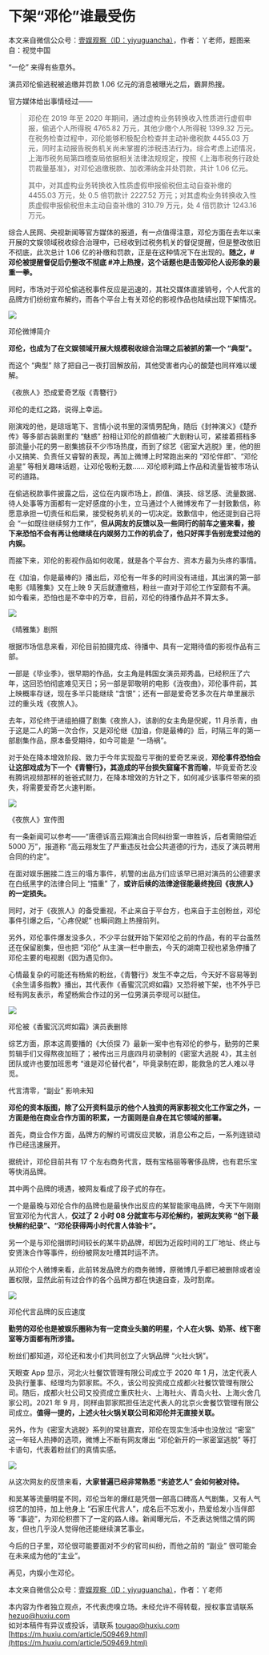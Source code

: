 # 下架“邓伦”谁最受伤
本文来自微信公众号：[壹娱观察（ID：yiyuguancha）](https://mp.weixin.qq.com/s/tQr7ma5mpjCpZJwmyeTWYw)，作者：丫老师，题图来自：视觉中国

“一伦” 来得有些意外。

演员邓伦偷逃税被追缴并罚款 1.06 亿元的消息被曝光之后，霸屏热搜。

官方媒体给出事情经过——

> 邓伦在 2019 年至 2020 年期间，通过虚构业务转换收入性质进行虚假申报，偷逃个人所得税 4765.82 万元，其他少缴个人所得税 1399.32 万元。在税务检查过程中，邓伦能够积极配合检查并主动补缴税款 4455.03 万元，同时主动报告税务机关尚未掌握的涉税违法行为。综合考虑上述情况，上海市税务局第四稽查局依据相关法律法规规定，按照《上海市税务行政处罚裁量基准》，对邓伦追缴税款、加收滞纳金并处罚款，共计 1.06 亿元。
>
> 其中，对其虚构业务转换收入性质虚假申报偷税但主动自查补缴的 4455.03 万元，处 0.5 倍罚款计 2227.52 万元；对其虚构业务转换收入性质虚假申报偷税但未主动自查补缴的 310.79 万元，处 4 倍罚款计 1243.16 万元。

综合人民网、央视新闻等官方媒体的报道，有一点值得注意，邓伦方面在去年以来开展的文娱领域税收综合治理中，已经收到过税务机关的督促提醒，但是整改依旧不彻底，此次总计 1.06 亿的补缴和罚款，正是在这种情况下在出现的。**随之，# 邓伦被提醒督促后仍整改不彻底 #冲上热搜，这个话题也是击毁邓伦人设形象的最重一拳。** 

同时，市场对于邓伦偷逃税事件反应是迅速的，其社交媒体直接销号，个人代言的品牌方们纷纷宣布解约，而各个平台上有关邓伦的影视作品也陆续出现下架情况。

![](https://github.com/gitbobobo/gitbobobo.github.io/blob/main/img/2022-3-19%2019-08-51/7aca6b9f-0283-46d8-b97c-eaabc3baaa85.jpeg?raw=true)

邓伦微博简介  

**邓伦，也成为了在文娱领域开展大规模税收综合治理之后被抓的第一个 “典型”。** 

而这个 “典型” 除了把自己一夜打回解放前，其他受害者内心的酸楚也同样难以缓解。

《夜旅人》恐成爱奇艺版《青簪行》

邓伦的走红之路，说得上幸运。

刚演戏的他，是琼瑶笔下、言情小说书里的深情男配角，随后《封神演义》《楚乔传》等多部古装剧里的 “魅惑” 扮相让邓伦的颜值被广大剧粉认可，紧接着搭档多部流量小花的男一剧集掳获不少市场热度，而到了综艺《密室大逃脱》里，他的胆小又搞笑、负责任又睿智的表现，再加上微博上时常跑出来的 “邓伦伴郎”、“邓伦追星” 等相关趣味话题，让邓伦吸粉无数...... 邓伦顺利踏上作品和流量皆被市场认可的道路。

在偷逃税款事件披露之后，这位在内娱市场上，颜值、演技、综艺感、流量数据、待人处事等方面都有一定好感度的小生，立马通过个人微博发布了一封致歉信，称愿意承担一切责任和后果，接受税务机关的一切决定。致歉信中，他还提到自己将会 “一如既往继续努力工作”，**但从网友的反馈以及一些同行的前车之鉴来看，接下来恐怕不会有再让他继续在内娱努力工作的机会了，他只好挥手告别宠爱过他的内娱。** 

而接下来，邓伦的影视作品如何收尾，就是各个平台方、资本方最为头疼的事情。

在《加油，你是最棒的》播出后，邓伦有一年多的时间没有进组，其出演的第一部电影《晴雅集》又在上映 9 天后就遭撤档，粉丝一直对于邓伦工作室颇有不满。如今看来，恐怕也是不幸中的万幸，目前，邓伦的待播作品并不算太多。

![](https://github.com/gitbobobo/gitbobobo.github.io/blob/main/img/2022-3-19%2019-08-51/e0460bab-e52b-47b2-b607-104deaf7238e.jpeg?raw=true)

《晴雅集》剧照  

根据市场信息来看，邓伦目前拍摄完成、待播中、具有一定期待值的影视作品有三部。

一部是《毕业季》，很早期的作品，女主角是韩国女演员郑秀晶，已经积压了六年，这回恐怕彻底难见天日；另一部是郭敬明的电影《泷夜曲》，邓伦事件前，其上映概率存谜，现在多半只能继续 “含恨”；还有一部是爱奇艺多次在片单里展示过的重头戏《夜旅人》。

去年，邓伦终于进组拍摄了剧集《夜旅人》，该剧的女主角是倪妮，11 月杀青，由于这是二人的第一次合作，又是邓伦继《加油，你是最棒的》后，时隔三年的第一部剧集作品，原本备受期待，如今可能是 “一场祸”。

对于处在降本增效阶段、致力于今年实现盈亏平衡的爱奇艺来说，**邓伦事件恐怕会让这部戏成为下一个《青簪行》，其造成的平台损失窟窿不言而喻**，毕竟爱奇艺没有腾讯视频那样的爸爸式财力，在降本增效的方针之下，如何减少该事件带来的损失，将需要爱奇艺火速判断。

![](https://github.com/gitbobobo/gitbobobo.github.io/blob/main/img/2022-3-19%2019-08-51/fc655d56-a2db-4ae0-97a1-55f3f418c733.jpeg?raw=true)

《夜旅人》宣传图

有一条新闻可以参考——“唐德诉高云翔演出合同纠纷案一审胜诉，后者需赔偿近 5000 万”，报道称 “高云翔发生了严重违反社会公共道德的行为，违反了演员聘用合同的约定”。

在面对娱乐圈接二连三的塌方事件，机警的出品方们应该早已把对演员的公德要求在白纸黑字的法律合同上 “描重” 了，**或许后续的法律途径能最终挽回《夜旅人》的一定损失。** 

同时，对于《夜旅人》的备受重视，不止来自于平台方，也来自于主创粉丝，邓伦事件引爆之后，“心疼倪妮” 也瞬间跑上热搜前列。

另外，邓伦事件爆发没多久，不少平台就开始下架邓伦之前的作品，有的平台虽然还在保留剧集，但也把 “邓伦” 从主演一栏中删去，今天的湖南卫视也紧急停播了邓伦主要的电视剧《因为遇见你》。

心情最复杂的可能还有杨紫的粉丝，《青簪行》发生不幸之后，今天好不容易等到《余生请多指教》播出，其代表作《香蜜沉沉烬如霜》又恐将被下架，也不外乎已经有网友表示，希望杨紫合作过的另一位男演员李现可以挺住。

![](https://github.com/gitbobobo/gitbobobo.github.io/blob/main/img/2022-3-19%2019-08-51/245835e0-34c2-49bb-acf5-b28e24d46a7e.jpeg?raw=true)

邓伦被《香蜜沉沉烬如霜》演员表删除  

综艺方面，原本这周要播的《大侦探 7》最新一案中也有邓伦的参与，勤劳的芒果剪辑手们又得熬夜加班了；被传出三月底四月初录制的《密室大逃脱 4》，其主创团队或许也要加班思考 “谁是邓伦替代者”，毕竟录制在即，能救急的艺人难以寻觅。

代言清零，“副业” 影响未知

**邓伦的资本版图，除了公开资料显示的他个人独资的两家影视文化工作室之外，一方面是他在商业合作方面的积累，一方面则是自身在其它领域的部署。** 

首先，商业合作方面，品牌方的解约可谓反应灵敏，消息公布之后，一系列连锁动作已经迅速展开。

据统计，邓伦目前共有 17 个左右商务代言，既有宝格丽等奢侈品牌，也有君乐宝等快消品牌。

其中两个品牌的境遇，被网友看成了段子式的存在。

一个是最晚与邓伦合作的品牌也是最快作出反应的某智能家电品牌，今天下午刚刚官宣邓伦为代言人，**仅过了 2 小时 08 分就宣布与邓伦解约，被网友笑称 “创下最快解约纪录”、“邓伦获得两小时代言人体验卡”。** 

另一个是与邓伦捆绑时间较长的某牛奶品牌，却因为近段时间的工厂地址、终止与安贤洙合作等事件，纷纷被网友吐槽其时运不济。

从邓伦个人微博来看，此前转发品牌方的商务微博，原微博几乎都已被删除或者设置权限，显然此前有过合作的各个品牌方都在快速自查，及时割席。

![](https://github.com/gitbobobo/gitbobobo.github.io/blob/main/img/2022-3-19%2019-08-51/e25fa662-e006-4dc6-8e96-ee978d3f9e29.jpeg?raw=true)

邓伦代言品牌的反应速度  

**勤劳的邓伦也是被娱乐圈称为有一定商业头脑的明星，个人在火锅、奶茶、线下密室等方面都有所涉猎。** 

粉丝们都知道，邓伦还和发小们共同创立了火锅品牌 “火社火锅”。

天眼查 App 显示，河北火社餐饮管理有限公司成立于 2020 年 1 月，法定代表人及执行董事、经理均为郭家熙。不久，该公司投资成立成都火社餐饮管理有限公司。随后，成都火社公司又投资成立重庆社火、上海社火、青岛火社、上海火舍几家公司。2021 年 9 月，同样由郭家熙担任法定代表人的北京火舍餐饮管理有限公司成立。**值得一提的，上述火社火锅关联公司和邓伦并无直接关联。** 

另外，作为《密室大逃脱》系列的常驻嘉宾，邓伦在现实生活中也没放过 “密室” 这一年轻人热捧的选项，微博上不断有网友爆出 “邓伦新开的一家密室逃脱” 等打卡语句，代表着粉丝们的真情实感。

![](https://github.com/gitbobobo/gitbobobo.github.io/blob/main/img/2022-3-19%2019-08-51/42c9775d-8b55-4ee2-baa5-2733bb3ff39b.jpeg?raw=true)

从这次网友的反馈来看，**大家普遍已经非常熟悉 “劣迹艺人” 会如何被对待。** 

和吴某等流量明星不同，邓伦当年的爆红是凭借一部高口碑高人气剧集，又有人气综艺的加持，加上他身上 “石家庄代言人”，成名后不忘发小，热爱给发小当伴郎等 “事迹”，为邓伦积攒下了一定的路人缘。新闻曝光后，不乏表达惋惜之情的网友，但也几乎没人觉得他还能继续演艺事业。

今后的日子里，邓伦很可能要面对不少的官司纠纷，而他之前的 “副业” 很可能会在未来成为他的“主业”。

再见，内娱小生邓伦。

本文来自微信公众号：[壹娱观察（ID：yiyuguancha）](https://mp.weixin.qq.com/s/tQr7ma5mpjCpZJwmyeTWYw)，作者：丫老师

本内容为作者独立观点，不代表虎嗅立场。未经允许不得转载，授权事宜请联系 hezuo@huxiu.com  
如对本稿件有异议或投诉，请联系 tougao@huxiu.com 
 [https://m.huxiu.com/article/509469.html](https://m.huxiu.com/article/509469.html)
